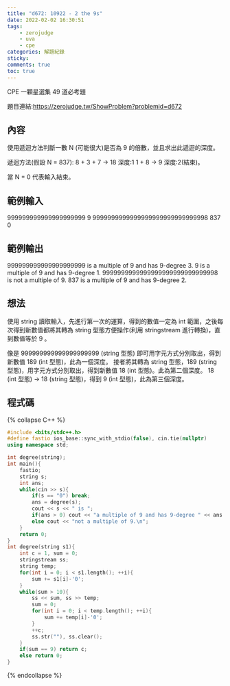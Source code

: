```yaml
---
title: "d672: 10922 - 2 the 9s"
date: 2022-02-02 16:30:51
tags:
    - zerojudge
    - uva
    - cpe
categories: 解題紀錄
sticky: 
comments: true
toc: true
---
```

CPE 一顆星選集 49 道必考題
<!--more-->
題目連結:https://zerojudge.tw/ShowProblem?problemid=d672
## 內容
使用遞迴方法判斷一數 N (可能很大)是否為 9 的倍數，並且求出此遞迴的深度。

遞迴方法(假設 N = 837):
8 + 3 + 7 -> 18  深度:1
1 + 8     -> 9   深度:2(結束)。

當 N = 0 代表輸入結束。
## 範例輸入
999999999999999999999
9
9999999999999999999999999999998
837
0
## 範例輸出
999999999999999999999 is a multiple of 9 and has 9-degree 3.
9 is a multiple of 9 and has 9-degree 1.
9999999999999999999999999999998 is not a multiple of 9.
837 is a multiple of 9 and has 9-degree 2.
## 想法
使用 string 讀取輸入，先進行第一次的運算，得到的數值一定為 int 範圍，之後每次得到新數值都將其轉為 string 型態方便操作(利用 stringstream 進行轉換)，直到數值等於 9 。

像是 999999999999999999999 (string 型態) 即可用字元方式分別取出，得到新數值 189 (int 型態)，此為一個深度。
接者將其轉為 string 型態，189 (string 型態)，用字元方式分別取出，得到新數值 18 (int 型態)。此為第二個深度。
18 (int 型態) -> 18 (string 型態)，得到 9 (int 型態)，此為第三個深度。
## 程式碼
{% collapse C++ %}
```cpp
#include <bits/stdc++.h>
#define fastio ios_base::sync_with_stdio(false), cin.tie(nullptr)
using namespace std;

int degree(string);
int main(){
    fastio;
    string s;
    int ans;
    while(cin >> s){
        if(s == "0") break;
        ans = degree(s);
        cout << s << " is ";
        if(ans > 0) cout << "a multiple of 9 and has 9-degree " << ans << ".\n";
        else cout << "not a multiple of 9.\n";
    }
    return 0;
}
int degree(string s1){
    int c = 1, sum = 0;
    stringstream ss;
    string temp;
    for(int i = 0; i < s1.length(); ++i){
        sum += s1[i]-'0';
    }
    while(sum > 10){
        ss << sum, ss >> temp;
        sum = 0;
        for(int i = 0; i < temp.length(); ++i){
            sum += temp[i]-'0';
        }
        ++c;
        ss.str(""), ss.clear();
    }
    if(sum == 9) return c;
    else return 0;
}
```
{% endcollapse %}